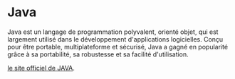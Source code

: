 # Java <Badge type="tip" text="Java" />

Java est un langage de programmation polyvalent, orienté objet, qui est largement utilisé dans le développement d'applications logicielles. Conçu pour être portable, multiplateforme et sécurisé, Java a gagné en popularité grâce à sa portabilité, sa robustesse et sa facilité d'utilisation.

[le site officiel de JAVA](https://www.java.com/fr/).
